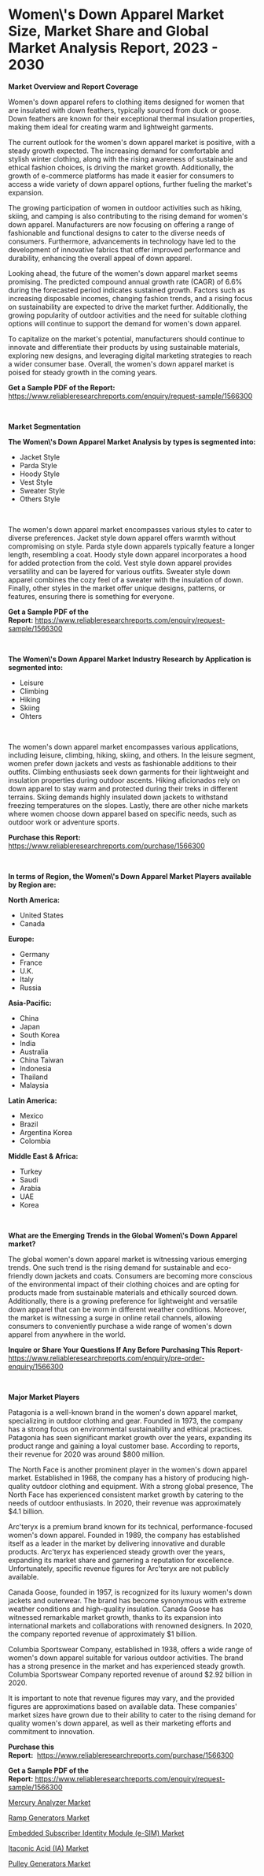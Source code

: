 <p><h1>Women\'s Down Apparel Market Size, Market Share and Global Market Analysis Report, 2023 - 2030</h1></p><p><strong>Market Overview and Report Coverage</strong></p>
<p><p>Women's down apparel refers to clothing items designed for women that are insulated with down feathers, typically sourced from duck or goose. Down feathers are known for their exceptional thermal insulation properties, making them ideal for creating warm and lightweight garments.</p><p>The current outlook for the women's down apparel market is positive, with a steady growth expected. The increasing demand for comfortable and stylish winter clothing, along with the rising awareness of sustainable and ethical fashion choices, is driving the market growth. Additionally, the growth of e-commerce platforms has made it easier for consumers to access a wide variety of down apparel options, further fueling the market's expansion.</p><p>The growing participation of women in outdoor activities such as hiking, skiing, and camping is also contributing to the rising demand for women's down apparel. Manufacturers are now focusing on offering a range of fashionable and functional designs to cater to the diverse needs of consumers. Furthermore, advancements in technology have led to the development of innovative fabrics that offer improved performance and durability, enhancing the overall appeal of down apparel.</p><p>Looking ahead, the future of the women's down apparel market seems promising. The predicted compound annual growth rate (CAGR) of 6.6% during the forecasted period indicates sustained growth. Factors such as increasing disposable incomes, changing fashion trends, and a rising focus on sustainability are expected to drive the market further. Additionally, the growing popularity of outdoor activities and the need for suitable clothing options will continue to support the demand for women's down apparel.</p><p>To capitalize on the market's potential, manufacturers should continue to innovate and differentiate their products by using sustainable materials, exploring new designs, and leveraging digital marketing strategies to reach a wider consumer base. Overall, the women's down apparel market is poised for steady growth in the coming years.</p></p>
<p><strong>Get a Sample PDF of the Report:</strong> <a href="https://www.reliableresearchreports.com/enquiry/request-sample/1566300">https://www.reliableresearchreports.com/enquiry/request-sample/1566300</a></p>
<p>&nbsp;</p>
<p><strong>Market Segmentation</strong></p>
<p><strong>The Women\'s Down Apparel Market Analysis by types is segmented into:</strong></p>
<p><ul><li>Jacket Style</li><li>Parda Style</li><li>Hoody Style</li><li>Vest Style</li><li>Sweater Style</li><li>Others Style</li></ul></p>
<p>&nbsp;</p>
<p><p>The women's down apparel market encompasses various styles to cater to diverse preferences. Jacket style down apparel offers warmth without compromising on style. Parda style down apparels typically feature a longer length, resembling a coat. Hoody style down apparel incorporates a hood for added protection from the cold. Vest style down apparel provides versatility and can be layered for various outfits. Sweater style down apparel combines the cozy feel of a sweater with the insulation of down. Finally, other styles in the market offer unique designs, patterns, or features, ensuring there is something for everyone.</p></p>
<p><strong>Get a Sample PDF of the Report:</strong>&nbsp;<a href="https://www.reliableresearchreports.com/enquiry/request-sample/1566300">https://www.reliableresearchreports.com/enquiry/request-sample/1566300</a></p>
<p>&nbsp;</p>
<p><strong>The Women\'s Down Apparel Market Industry Research by Application is segmented into:</strong></p>
<p><ul><li>Leisure</li><li>Climbing</li><li>Hiking</li><li>Skiing</li><li>Ohters</li></ul></p>
<p>&nbsp;</p>
<p><p>The women's down apparel market encompasses various applications, including leisure, climbing, hiking, skiing, and others. In the leisure segment, women prefer down jackets and vests as fashionable additions to their outfits. Climbing enthusiasts seek down garments for their lightweight and insulation properties during outdoor ascents. Hiking aficionados rely on down apparel to stay warm and protected during their treks in different terrains. Skiing demands highly insulated down jackets to withstand freezing temperatures on the slopes. Lastly, there are other niche markets where women choose down apparel based on specific needs, such as outdoor work or adventure sports.</p></p>
<p><strong>Purchase this Report:</strong>&nbsp; <a href="https://www.reliableresearchreports.com/purchase/1566300">https://www.reliableresearchreports.com/purchase/1566300</a></p>
<p>&nbsp;</p>
<p><strong>In terms of Region, the Women\'s Down Apparel Market Players available by Region are:</strong></p>
<p>
    <p> <strong> North America: </strong>
        <ul>
            <li>United States</li>
            <li>Canada</li>
        </ul>
        </p> 
    <p> <strong> Europe: </strong>
        <ul>
            <li>Germany</li>
            <li>France</li>
            <li>U.K.</li>
            <li>Italy</li>
            <li>Russia</li>
        </ul>
        </p> 
    <p> <strong> Asia-Pacific: </strong>
        <ul>
            <li>China</li>
            <li>Japan</li>
            <li>South Korea</li>
            <li>India</li>
            <li>Australia</li>
            <li>China Taiwan</li>
            <li>Indonesia</li>
            <li>Thailand</li>
            <li>Malaysia</li>
        </ul>
        </p> 
    <p> <strong> Latin America: </strong>
        <ul>
            <li>Mexico</li>
            <li>Brazil</li>
            <li>Argentina Korea</li>
            <li>Colombia</li>
        </ul>
        </p> 
    <p> <strong> Middle East & Africa: </strong>
        <ul>
            <li>Turkey</li>
            <li>Saudi</li>
            <li>Arabia</li>
            <li>UAE</li>
            <li>Korea</li>
        </ul>
    </p>
    </p>
<p>&nbsp;</p>
<p><strong>What are the Emerging Trends in the Global Women\'s Down Apparel market?</strong></p>
<p><p>The global women's down apparel market is witnessing various emerging trends. One such trend is the rising demand for sustainable and eco-friendly down jackets and coats. Consumers are becoming more conscious of the environmental impact of their clothing choices and are opting for products made from sustainable materials and ethically sourced down. Additionally, there is a growing preference for lightweight and versatile down apparel that can be worn in different weather conditions. Moreover, the market is witnessing a surge in online retail channels, allowing consumers to conveniently purchase a wide range of women's down apparel from anywhere in the world.</p></p>
<p><strong>Inquire or Share Your Questions If Any Before Purchasing This Report</strong>- <a href="https://www.reliableresearchreports.com/enquiry/pre-order-enquiry/1566300">https://www.reliableresearchreports.com/enquiry/pre-order-enquiry/1566300</a></p>
<p>&nbsp;</p>
<p><strong>Major Market Players</strong></p>
<p><p>Patagonia is a well-known brand in the women's down apparel market, specializing in outdoor clothing and gear. Founded in 1973, the company has a strong focus on environmental sustainability and ethical practices. Patagonia has seen significant market growth over the years, expanding its product range and gaining a loyal customer base. According to reports, their revenue for 2020 was around $800 million.</p><p>The North Face is another prominent player in the women's down apparel market. Established in 1968, the company has a history of producing high-quality outdoor clothing and equipment. With a strong global presence, The North Face has experienced consistent market growth by catering to the needs of outdoor enthusiasts. In 2020, their revenue was approximately $4.1 billion.</p><p>Arc'teryx is a premium brand known for its technical, performance-focused women's down apparel. Founded in 1989, the company has established itself as a leader in the market by delivering innovative and durable products. Arc'teryx has experienced steady growth over the years, expanding its market share and garnering a reputation for excellence. Unfortunately, specific revenue figures for Arc'teryx are not publicly available.</p><p>Canada Goose, founded in 1957, is recognized for its luxury women's down jackets and outerwear. The brand has become synonymous with extreme weather conditions and high-quality insulation. Canada Goose has witnessed remarkable market growth, thanks to its expansion into international markets and collaborations with renowned designers. In 2020, the company reported revenue of approximately $1 billion.</p><p>Columbia Sportswear Company, established in 1938, offers a wide range of women's down apparel suitable for various outdoor activities. The brand has a strong presence in the market and has experienced steady growth. Columbia Sportswear Company reported revenue of around $2.92 billion in 2020.</p><p>It is important to note that revenue figures may vary, and the provided figures are approximations based on available data. These companies' market sizes have grown due to their ability to cater to the rising demand for quality women's down apparel, as well as their marketing efforts and commitment to innovation.</p></p>
<p><strong>Purchase this Report:</strong>&nbsp;&nbsp;<a href="https://www.reliableresearchreports.com/purchase/1566300">https://www.reliableresearchreports.com/purchase/1566300</a></p>
<p></p>
<p><strong>Get a Sample PDF of the Report:</strong>&nbsp;<a href="https://www.reliableresearchreports.com/enquiry/request-sample/1566300">https://www.reliableresearchreports.com/enquiry/request-sample/1566300</a></p>
<p><p><a href="https://www.linkedin.com/pulse/mercury-analyzer-market-size-share-amp-trends-analysis-xpsqf/">Mercury Analyzer Market</a></p><p><a href="https://medium.com/@randyrose31/ramp-generators-market-size-growth-forecast-2023-2030-2d0ec37b25a4">Ramp Generators Market</a></p><p><a href="https://github.com/GroverBarry/Market-Research-Report-List-1/blob/main/embedded-subscriber-identity-module-e-sim-market.md">Embedded Subscriber Identity Module (e-SIM) Market</a></p><p><a href="https://github.com/NorbertYates/Market-Research-Report-List-1/blob/main/itaconic-acid-ia-market.md">Itaconic Acid (IA) Market</a></p><p><a href="https://medium.com/@donaldmendez2018/pulley-generators-market-size-growth-forecast-2023-2030-0e8a2f8ef2d6">Pulley Generators Market</a></p></p>